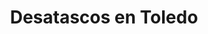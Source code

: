 ---
id: 'service-1515'
title: 'Desatascos en Toledo'
titleMeta: "Desatascos - Desatrancos - Poceros en Toledo - Pociten"
lugar: 'Toledo'
mediumImage: 'desatascostoledo-lg.webp'
largeImage: 'desatascostoledo-lg.webp'
metaContent: "Desatascos y Poceros en Toledo: Desatrancos 24/7🚽👷‍♂️ Pociten soluciona problemas de tuberías y saneamiento con rapidez y eficacia. ¡Contáctanos! 📞💧"
detailBreadcrumbSubTitle: 'Single Service'
detailBreadcrumbDesc: 'Empresa de poceros en Toledo con los mejores precios'
canonical: https://www.desatascos-madrid.com/desatascos/toledo


title2: 'Desatascos en Toledo'
#PARRAFO color negro de fondo y letras en verde
detailSubTitle: 'Desatascos y Obras de Pocería en Toledo: Servicios Profesionales con Pociten'

#PARRAFO slider
parrafo: "Mantén tus redes de alcantarillado y saneamiento en perfecto estado con Desatascos Pociten: la opción ideal en desatascos y obras de pocería en Seseña"

#PARRAFO Primera pregunta



descripcion: "<p>Los desatascos en Toledo son comunes y pueden surgir en cualquier momento. En Pociten ofrecemos soluciones integrales. Con más de 15 años de experiencia, garantizamos calidad y eficacia en desatrancos urgentes las 24 horas, los 365 días. Nuestros servicios incluyen limpieza de alcantarillado, reparación de tuberías sin zanja, vaciado de fosas sépticas y detección de fugas de agua con cámaras de TV. Camiones cuba garantizan desatascos efectivos con agua a alta presión.</p>"


#Set inner Html con contenido variable

contenidoDescripcion: "
<h2>Desatascos Toledo: Un problema común y cómo solucionarlo</h2>
<p>En Toledo, los atascos en tuberías y alcantarillas son situaciones habituales que pueden surgir inesperadamente. Es importante contar con empresas especializadas que ofrezcan soluciones rápidas y efectivas para resolver estos problemas con garantía de calidad.</p>
<br>
<h3>Servicios de desatascos en Toledo</h3>
<ul>
<p>-Limpieza de alcantarillado</p>
<p>-Reparación de tuberías sin obras</p>
<p>-Vaciado de fosas sépticas</p>
</ul>

<h3>Experiencia y tecnología al servicio del cliente</h3>
<p>Contamos con más de 15 años de experiencia en el sector de los desatascos y poceros en Toledo, lo que asegura la eficacia de sus servicios. Disponemos de personal altamente capacitado y maquinaria de vanguardia para abordar cualquier tipo de atasco de manera profesional.</p>
<br>
<h3>Soluciones integrales para desatascar tuberías</h3>
<p>Con camiones cuba equipados con sistema de agua a alta presión, garantizamos una limpieza efectiva sin necesidad de utilizar productos químicos corrosivos. Además, ofrecemos servicios de detección de fugas de agua e inspección de tuberías con cámaras de TV para una resolución completa de los problemas.</p>
<br>
<h3>Obras de pocería</h3>
<p>Cuando se requiere una obra de pocería en Toledo, Desatascos Pociten es la mejor opción. Su equipo de profesionales altamente capacitados y con amplia experiencia en obras de pocería, se encarga de realizar todo tipo de reparaciones y obras de alcantarillado y saneamiento.</p>
<br>
<h3>Desatascos urgentes 24 horas</h3>
<p>En Desatascos Pociten, sabemos que los problemas de atascos pueden surgir en cualquier momento, por eso ofrecemos un servicio de desatascos urgentes las 24 horas del día, los 365 días del año. De esta manera, los vecinos de Toledo pueden tener la tranquilidad de contar con una solución rápida y efectiva en cualquier momento.</p>
<br>
<h3>Maquinaria de última generación para desatascar</h3>
<p>Gracias a maquinaria especializada de última generación, como los camiones cuba con agua a alta presión, se garantiza una limpieza exhaustiva y eficaz, sin dañar las tuberías ni el medio ambiente.</p>

<h2>Servicios ofrecidos por Pociten en Toledo</h2>
<h3>Limpieza de alcantarillado y detección de fugas de agua</h3>
<p>Nuestra empresa especializada en desatascos en Toledo ofrece servicios de limpieza de alcantarillado con maquinaria de última generación. Además, realizan la detección de posibles fugas de agua para prevenir futuros problemas de atascos.</p>
<br>
<h3>Reparación de tuberías sin obras y vaciado de fosas sépticas</h3>
<p>Con tecnología avanzada, nuestra empresa de desatascos en Toledo lleva a cabo la reparación de tuberías sin necesidad de realizar obras, lo que permite una solución rápida y efectiva. Asimismo, ofrecemos el vaciado de fosas sépticas para garantizar un correcto funcionamiento de las instalaciones.</p>
<br>
<h3>Inspección de tuberías con cámaras de TV y localización de arquetas ocultas</h3>
<ul>
<p>Inspección de tuberías con cámaras de TV para detectar posibles obstrucciones o daños en el sistema de saneamiento.
</p>
<p>Localización de arquetas ocultas para facilitar el acceso y la reparación de posibles atascos en el sistema de alcantarillado.</p>
</ul>
<br>
<h2>Precios y disponibilidad de servicio</h2>
<h3>Precios asequibles y económicos para la satisfacción del cliente</h3>
<p>Las empresas especializadas en desatascos en Toledo ofrecen tarifas competitivas y ajustadas a las necesidades de cada cliente. Con precios asequibles y económicos, garantizan la máxima satisfacción cumpliendo con un estándar de calidad en cada servicio prestado.</p>
<br>
<h3>Servicio de urgencias las 24 horas del día, los 365 días del año</h3>
<p>Uno de los puntos fuertes de las compañías de desatascos en Toledo es su disponibilidad total. Con un servicio de urgencias las 24 horas, los 365 días del año, están siempre disponibles para atender cualquier problema de manera inmediata, sin importar la hora o el día.</p>
<br>
<h3>Desatascos urgentes con camiones cuba de alta presión</h3>
<p>Para situaciones que requieran una atención inmediata, Pociten cuenta con camiones cuba equipados con sistemas de alta presión. Esta tecnología permite realizar desatascos urgentes de forma rápida y efectiva, garantizando resultados óptimos sin causar daños en las tuberías.</p>
<br>

<h2>Otros Servicios de Poceros en Toledo Cerca de Ti</h2>
<h3>Pocería: Servicios especializados</h3>
<h4>Localización de arquetas y limpieza de pozos y depósitos</h4>
<p>En la pocería especializada se incluye la localización de arquetas, un proceso fundamental para el mantenimiento de las redes de alcantarillado y saneamiento. Además, se ofrece el servicio de limpieza de pozos y depósitos, garantizando un funcionamiento óptimo de las instalaciones.</p>

<h4>Rehabilitación de tuberías sin zanja ni obras</h4>
<p>La rehabilitación de tuberías sin zanja ni obras es una técnica innovadora que evita la necesidad de realizar excavaciones. Gracias a la tecnología actual, es posible reparar y renovar las tuberías de forma eficaz y sin causar molestias a los clientes.</p>

<h4>Atención personalizada y profesional a los clientes</h4>
<p>Nuestra prioridad es brindar un trato cercano y profesional a cada cliente, ofreciendo un servicio personalizado que se ajuste a sus requerimientos y garantizando una comunicación fluida y transparente en todo momento.</p>

"

#PARRAFO Cuarta pregunta



#PARRAFO Quinta pregunta



#FAqs de la pagina



#OPCIONES LI

option1: '✅ Pisos y viviendas en general con problemas de atascos en bañeras, fregaderos o inodoros.'
option2: '✅ Chalets individuales, adosados o pareados de clientes particulares en general con problemas de atascos en arquetas de hojas o tierra. '
option3: '✅ Colegios con atascos en general de aseos y arquetas de patios.'
option4: '✅ Urbanizaciones con atascos, arquetas deterioradas, problemas de tuberías o bajantes.'
option5: '✅ Restaurantes con problemas de atascos en cocina, fregaderos o en los aseos de los clientes.'
option6: '✅ Instalaciones deportivas con problemas en los desagües de las piscina o vaciado de arquetas en los vestuarios.'
option7: '✅ Hoteles para el mantenimiento de sus instalaciones, queriendo dar siempre el mejor servicio a sus huéspedes.'
option 8: '✅ Multinacionales para incidencias o mantenimiento de las instalaciones distribuidas en sus oficinas.'
option 9: '✅ Naves industriales, que generan residuos que sin remedio se acumulan en sus arquetas produciendo atrancos.'


#PARRAFO TEXTO FONDO NEGRO LETRAS VERDES ANTES DE BOTON

parrafo1: '<h2>24 HORAS A TU SERVICIO</h2>'

isFeatured: true
---